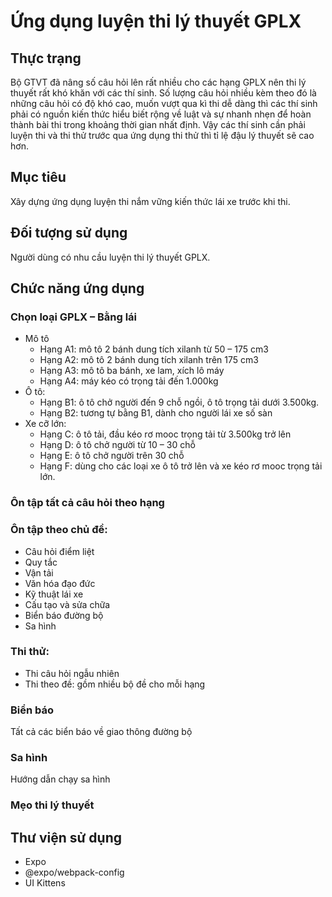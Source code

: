 # Ứng dụng luyện thi lý thuyết GPLX
##	Thực trạng 
Bộ GTVT đã nâng số câu hỏi lên rất nhiều cho các hạng GPLX nên thi lý thuyết rất khó khăn với các thí sinh. Số lượng câu hỏi nhiều kèm theo đó là những câu hỏi có độ khó cao, muốn vượt qua kì thi dễ dàng thì các thí sinh phải có nguồn kiến thức hiểu biết rộng về luật và sự nhanh nhẹn để hoàn thành bài thi trong khoảng thời gian nhất định. Vậy các thí sinh cần phải luyện thi và thi thử trước qua ứng dụng thi thử thì tỉ lệ đậu lý thuyết sẽ cao hơn.
## Mục tiêu
Xây dựng ứng dụng luyện thi nắm vững kiến thức lái xe trước khi thi.

## Đối tượng sử dụng
Người dùng có nhu cầu luyện thi lý thuyết GPLX.  
## Chức năng ứng dụng
### Chọn loại GPLX – Bằng lái
- Mô tô
  - Hạng A1: mô tô 2 bánh dung tích xilanh từ 50 – 175 cm3
  - Hạng A2: mô tô 2 bánh dung tích xilanh trên 175 cm3
  - Hạng A3: mô tô ba bánh, xe lam, xích lô máy
  - Hạng A4: máy kéo có trọng tải đến 1.000kg
- Ô tô:
   - Hạng B1: ô tô chở người đến 9 chỗ ngồi, ô tô trọng tải dưới 3.500kg.
   - Hạng B2: tương tự bằng B1, dành cho người lái xe số sàn
- Xe cỡ lớn:
  - Hạng C: ô tô tải, đầu kéo rơ mooc trọng tải từ 3.500kg trở lên
   -	Hạng D: ô tô chở người từ 10 – 30 chỗ
   -	Hạng E: ô tô chở người trên 30 chỗ
   -	Hạng F: dùng cho các loại xe ô tô trở lên và xe kéo rơ mooc trọng tải lớn.
### Ôn tập tất cả câu hỏi theo hạng
### Ôn tập theo chủ đề:
- Câu hỏi điểm liệt
- Quy tắc
- Vận tải
- Văn hóa đạo đức
- Kỹ thuật lái xe
- Cấu tạo và sửa chữa
- Biển báo đường bộ
- Sa hình
### Thi thử: 
- Thi câu hỏi ngẫu nhiên
- Thi theo đề: gồm nhiều bộ đề cho mỗi hạng
### Biển báo
Tất cả các biển báo về giao thông đường bộ
### Sa hình
Hướng dẫn chạy sa hình
### Mẹo thi lý thuyết
## Thư viện sử dụng
- Expo
- @expo/webpack-config
- UI Kittens
